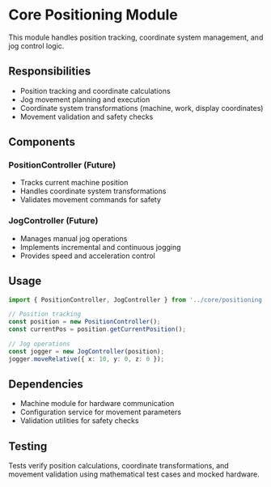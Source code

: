# Core Positioning Module

This module handles position tracking, coordinate system management, and jog control logic.

## Responsibilities
- Position tracking and coordinate calculations
- Jog movement planning and execution
- Coordinate system transformations (machine, work, display coordinates)
- Movement validation and safety checks

## Components

### PositionController (Future)
- Tracks current machine position
- Handles coordinate system transformations
- Validates movement commands for safety

### JogController (Future)
- Manages manual jog operations
- Implements incremental and continuous jogging
- Provides speed and acceleration control

## Usage

```typescript
import { PositionController, JogController } from '../core/positioning';

// Position tracking
const position = new PositionController();
const currentPos = position.getCurrentPosition();

// Jog operations
const jogger = new JogController(position);
jogger.moveRelative({ x: 10, y: 0, z: 0 });
```

## Dependencies
- Machine module for hardware communication
- Configuration service for movement parameters
- Validation utilities for safety checks

## Testing
Tests verify position calculations, coordinate transformations, and movement validation using mathematical test cases and mocked hardware.